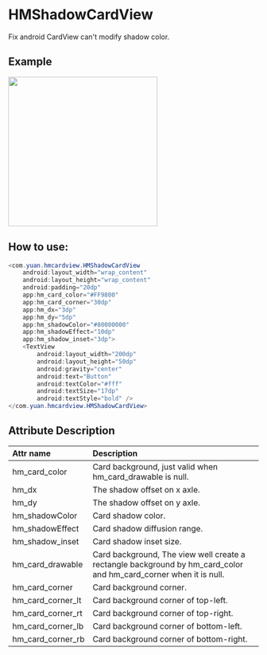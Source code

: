 # HMShadowCardView

Fix android CardView can't modify shadow color.

[中文说明]:https://github.com/zchao-ysu/HMShadowCardView/blob/main/README_CN.md

## Example

<img src="https://github.com/zchao-ysu/HMShadowCardView/blob/main/screenShot/example.png" width="300"/>

## How to use:

``` java
<com.yuan.hmcardview.HMShadowCardView
    android:layout_width="wrap_content"
    android:layout_height="wrap_content"
    android:padding="20dp"
    app:hm_card_color="#FF9800"
    app:hm_card_corner="30dp"
    app:hm_dx="3dp"
    app:hm_dy="5dp"
    app:hm_shadowColor="#80000000"
    app:hm_shadowEffect="10dp"
    app:hm_shadow_inset="3dp">
    <TextView
        android:layout_width="200dp"
        android:layout_height="50dp"
        android:gravity="center"
        android:text="Button"
        android:textColor="#fff"
        android:textSize="17dp"
        android:textStyle="bold" />
</com.yuan.hmcardview.HMShadowCardView>
```

## Attribute Description

| Attr name         | Description                                                                                                       |
|:------------------|:------------------------------------------------------------------------------------------------------------------|
| hm_card_color     | Card background, just valid when hm_card_drawable is null.                                                        |
| hm_dx             | The shadow offset on x axle.                                                                                      |
| hm_dy             | The shadow offset on y axle.                                                                                      |
| hm_shadowColor    | Card shadow color.                                                                                                |
| hm_shadowEffect   | Card shadow diffusion range.                                                                                      |
| hm_shadow_inset   | Card shadow inset size.                                                                                           |
| hm_card_drawable  | Card background, The view well create a rectangle background by hm_card_color and hm_card_corner when it is null. |
| hm_card_corner    | Card background corner.                                                                                           |
| hm_card_corner_lt | Card background corner of top-left.                                                                               |
| hm_card_corner_rt | Card background corner of top-right.                                                                              |
| hm_card_corner_lb | Card background corner of bottom-left.                                                                            |
| hm_card_corner_rb | Card background corner of bottom-right.                                                                           |